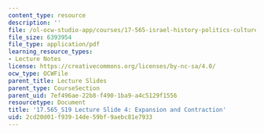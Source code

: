 ```yaml
---
content_type: resource
description: ''
file: /ol-ocw-studio-app/courses/17-565-israel-history-politics-culture-identity-spring-2019/2cd20d01f93914de59bf9aebc81e7933_MIT17_565S19_lecslide4.pdf
file_size: 6393954
file_type: application/pdf
learning_resource_types:
- Lecture Notes
license: https://creativecommons.org/licenses/by-nc-sa/4.0/
ocw_type: OCWFile
parent_title: Lecture Slides
parent_type: CourseSection
parent_uid: 7ef496ae-22b8-f490-1ba9-a4c5129f1556
resourcetype: Document
title: '17.565_S19 Lecture Slide 4: Expansion and Contraction'
uid: 2cd20d01-f939-14de-59bf-9aebc81e7933
---
```

